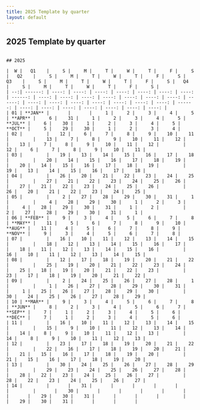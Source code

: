 ```yaml
---
title: 2025 Template by quarter
layout: default
---
```


## 2025 Template by quarter

<pre><code>
## 2025

|  W |   Q1    |     S |     M |     T |     W |     T |     F |     S |   Q2    |     S |     M |     T |     W |     T |     F |     S |   Q3    |     S |     M |     T |     W |     T |     F |     S |   Q4    |     S |     M |     T |     W |     T |     F |     S |
| --:| ------: | ----: | ----: | ----: | ----: | ----: | ----: | ----: | ------: | ----: | ----: | ----: | ----: | ----: | ----: | ----: | ------: | ----: | ----: | ----: | ----: | ----: | ----: | ----: | ------: | ----: | ----: | ----: | ----: | ----: | ----: | ----: |
| 01 | **JAN** |       |       |     1 |     2 |     3 |     4 |     5 | **APR** |     6 |    31 |     1 |     2 |     3 |     4 |     5 | **JUL** |     6 |    30 |     1 |     2 |     3 |     4 |     5 | **OCT** |     5 |    29 |    30 |     1 |     2 |     3 |     4 |
| 02 |         |    12 |     6 |     7 |     8 |     9 |    10 |    11 |         |    13 |     7 |     8 |     9 |    10 |    11 |    12 |         |    13 |     7 |     8 |     9 |    10 |    11 |    12 |         |    12 |     6 |     7 |     8 |     9 |    10 |    11 |
| 03 |         |    19 |    13 |    14 |    15 |    16 |    17 |    18 |         |    20 |    14 |    15 |    16 |    17 |    18 |    19 |         |    20 |    14 |    15 |    16 |    17 |    18 |    19 |         |    19 |    13 |    14 |    15 |    16 |    17 |    18 |
| 04 |         |    26 |    20 |    21 |    22 |    23 |    24 |    25 |         |    27 |    21 |    22 |    23 |    24 |    25 |    26 |         |    27 |    21 |    22 |    23 |    24 |    25 |    26 |         |    26 |    20 |    21 |    22 |    23 |    24 |    25 |
| 05 |         |     2 |    27 |    28 |    29 |    30 |    31 |     1 |         |     4 |    28 |    29 |    30 |     1 |     2 |     3 |         |     4 |    28 |    29 |    30 |    31 |     1 |     2 |         |     2 |    27 |    28 |    29 |    30 |    31 |     1 |
| 06 | **FEB** |     9 |     3 |     4 |     5 |     6 |     7 |     8 | **MAY** |    11 |     5 |     6 |     7 |     8 |     9 |    10 | **AUG** |    11 |     4 |     5 |     6 |     7 |     8 |     9 | **NOV** |     9 |     3 |     4 |     5 |     6 |     7 |     8 |
| 07 |         |    16 |    10 |    11 |    12 |    13 |    14 |    15 |         |    18 |    12 |    13 |    14 |    15 |    16 |    17 |         |    18 |    11 |    12 |    13 |    14 |    15 |    16 |         |    16 |    10 |    11 |    12 |    13 |    14 |    15 |
| 08 |         |    12 |    17 |    18 |    19 |    20 |    21 |    22 |         |    25 |    19 |    20 |    21 |    22 |    23 |    24 |         |    25 |    18 |    19 |    20 |    21 |    22 |    23 |         |    23 |    17 |    18 |    19 |    20 |    21 |    22 |
| 09 |         |     2 |    24 |    25 |    26 |    27 |    28 |     1 |         |     1 |    26 |    27 |    28 |    29 |    30 |    31 |         |     1 |    25 |    26 |    27 |    28 |    29 |    30 |         |    30 |    24 |    25 |    26 |    27 |    28 |    29 |
| 10 | **MAR** |     9 |     3 |     4 |     5 |     6 |     7 |     8 | **JUN** |     8 |     2 |     3 |     4 |     5 |     6 |     7 | **SEP** |     7 |     1 |     2 |     3 |     4 |     5 |     6 | **DEC** |     7 |     1 |     2 |     3 |     4 |     5 |     6 |
| 11 |         |    16 |    10 |    11 |    12 |    13 |    14 |    15 |         |    15 |     9 |    10 |    11 |    12 |    13 |    14 |         |    14 |     8 |     9 |    10 |    11 |    12 |    13 |         |    14 |     8 |     9 |    10 |    11 |    12 |    13 |
| 12 |         |    23 |    17 |    18 |    19 |    20 |    21 |    22 |         |    22 |    16 |    17 |    18 |    19 |    20 |    21 |         |    21 |    15 |    16 |    17 |    18 |    19 |    20 |         |    21 |    15 |    16 |    17 |    18 |    19 |    20 |
| 13 |         |    30 |    24 |    25 |    26 |    27 |    28 |    29 |         |    29 |    23 |    24 |    25 |    26 |    27 |    28 |         |    28 |    22 |    23 |    24 |    25 |    26 |    27 |         |    28 |    22 |    23 |    24 |    25 |    26 |    27 |
| 14 |         |       |    31 |       |       |       |       |       |         |       |    30 |       |       |       |       |       |         |       |    29 |    30 |    31 |       |       |       |         |       |    29 |    30 |    31 |       |       |       |
  
</code></pre>
